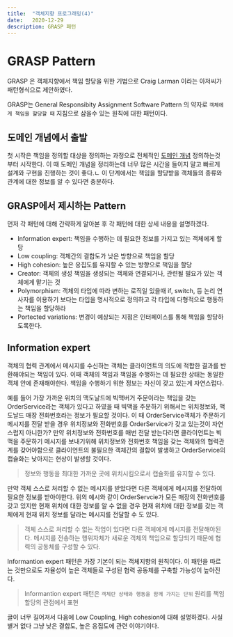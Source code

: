 ```yaml
---
title:  "객체지향 프로그래밍(4)"
date:   2020-12-29
description: GRASP 패턴
---
```


# GRASP Pattern
GRASP 은 객체지향에서 책임 할당을 위한 기법으로 Craig Larman 이라는 아저씨가 패턴형식으로 제안하였다.

GRASP는 General Responsibity Assignment Software Pattern 의 약자로 `객체에게 책임을 할당할 때` 지침으로 삼을수 있는 원칙에 대한 패턴이다.

## 도메인 개념에서 출발
첫 시작은 책임을 정의할 대상을 정의하는 과정으로 전체적인 [도메인 개념]() 정의하는것 부터 시작한다.
이 때 도메인 개념을 정리하는데 너무 많은 시간을 들이지 말고 빠르게 설계와 구현을 진행하는 것이 좋다.ㄴ
이 단계에서는 책임을 할당받을 객체들의 종류와 관계에 대한 정보를 알 수 있다면 충분하다.

## GRASP에서 제시하는 Pattern
먼저 각 패턴에 대해 간략하게 알아본 후 각 패턴에 대한 상세 내용을 설명하겠다.

- Information expert: 책임을 수행하는 데 필요한 정보를 가지고 있는 객체에게 할당
- Low coupling: 객체간의 결합도가 낮은 방향으로 책임을 할당
- High cohesion: 높은 응집도를 유지할 수 있는 방향으로 책임을 할당
- Creator: 객체의 생성 책임을 생성되는 객체와 연결되거나, 관련될 필요가 있는 객체에게 맡기는 것
- Polymorphism: 객체의 타입에 따라 변하는 로직일 있을때 if, switch, 등 논리 연사자를 이용하기 보다는 타입을 명시적으로 정의하고 각 타입에 다형적으로 행동하는 책임을 할당하라
- Portected variations: 변경이 예상되는 지점은 인터페이스를 통해 책임을 할당하도록한다.

## Information expert
객체의 협력 관계에서 메시지를 수신하는 객체는 클라이언트의 의도에 적합한 결과를 반환해야되는 책임이 있다.
이때 객체의 책임과 책임을 수행하는 데 필요한 상태는 동일한 객체 안에 존재해야한다.
책임을 수행하기 위한 정보는 자신이 갖고 있는게 자연스럽다.

예를 들어 가장 가까운 위치의 맥도날드에 빅맥버거 주문이라는 책임을 갖는 OrderService라는 객체가 있다고 하였을 때 빅맥을 주문하기 위해서는 위치정보와, 맥도날드 매장 전화번호라는 정보가 필요할 것이다. 이 때 OrderService객체가 주문하기 메시지를 전달 받을 경우 위치정보와 전화번호를 OrderService가 갖고 있는것이 자연스럽지 아니한가? 만약 위치정보와 전화번호를 매번 전달 받는다라면 클라이언트는 빅맥을 주문하기 메시지를 보내기위해 위치정보와 전화번호 책임을 갖는 객체와의 협력관계를 갖어야함으로 클라이언트의 불필요한 객체간의 결합이 발생하고 OrderService의 캡슐화는 낮아지는 현상이 발생할 것이다.

> 정보와 행동을 최대한 가까운 곳에 위치시킴으로서 캡슐화를 유지할 수 있다.

만약 객체 스스로 처리할 수 없는 메시지를 받았다면 다른 객체에게 메시지를 전달하여 필요한 정보를 받아야한다.
위의 예시와 같이 OrderServcie가 모든 매장의 전화번호를 갖고 있지만 현재 위치에 대한 정보를 알 수 없을 경우 현재 위치에 대한 정보를 갖는 객체에게 현재 위치 정보를 달라는 메시지를 전달할 수 도 있다.

> 객체 스스로 처리할 수 없는 작업이 있다면 다른 객체에게 메시지를 전달해야된다. 메시지를 전송하는 행위자체가 새로운 객체의 책임으로 할당되기 때문에 협력의 공동체를 구성할 수 있다.

Informantion expert 패턴은 가장 기본이 되는 객체지향의 원칙이다. 이 패턴을 따르는 것만으로도 자율성이 높은 객체들로 구성된 협력 공동체를 구축할 가능성이 높아진다.

> Informantion expert 패턴은 `객체란 상태와 행동을 함께 가지는 단위` 원리를 책임 할당의 관점에서 표현

글이 너무 길어져서 다음에 Low Coupling, High cohesion에 대해 설명하겠다.
사실 별거 없다 그냥 낮은 결합도, 높은 응집도에 관련 이야기이다.